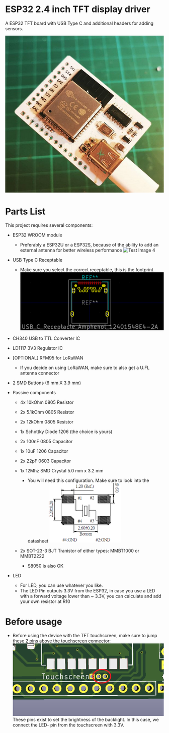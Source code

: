 # ESP32 2.4 inch TFT display driver
A ESP32 TFT board with USB Type C and additional headers for adding sensors.

![Test Image 2](https://raw.githubusercontent.com/sebastianttr/ESP32_TFT/master/ESP32_TFT.PNG)
# Parts List

This project requires several components: 

* ESP32 WROOM module
  * Preferably a ESP32U or a ESP32S, because of the ability to add an external antenna for better wireless performance
  ![Test Image 4](https://imgaz2.staticbg.com/thumb/large/oaupload/banggood/images/C8/31/c5a4ec89-d064-4ed9-90bc-5f5fa804050a.jpg)
* USB Type C Receptable
  * Make sure you select the correct receptable, this is the footprint
  ![USBC](https://raw.githubusercontent.com/sebastianttr/ESP32_TFT/master/USBC.PNG)

* CH340 USB to TTL Converter IC
* LD1117 3V3 Regulator IC
* [OPTIONAL] RFM95 for LoRaWAN
   * If you decide on using LoRaWAN, make sure to also get a U.FL antenna connector 
* 2 SMD Buttons (6 mm X 3.9 mm)
* Passive components
   * 4x 10kOhm 0805 Resistor
   * 2x 5.1kOhm 0805 Resistor 
   * 2x 12kOhm 0805 Resistor
   * 1x Schottky Diode 1206 (the choice is yours)
   * 2x 100nF 0805 Capacitor
   * 1x 10uF 1206 Capacitor
   * 2x 22pF 0603 Capacitor 
   * 1x 12Mhz SMD Crystal 5.0 mm x 3.2 mm
     
     * You will need this configuration. Make sure to look into the datasheet 
       ![Crystal](https://raw.githubusercontent.com/sebastianttr/ESP32_TFT/master/Crystal.PNG)
   
   * 2x SOT-23-3 BJT Tranistor of either types: MMBT1000 or MMBT2222
     * S8050 is also OK
* LED
  * For LED, you can use whatever you like.
  * The LED Pin outputs 3.3V from the ESP32, in case you use a LED with a forward voltage lower than ~ 3.3V, you can calculate and add your own resistor at R10
  
# Before usage
  * Before using the device with the TFT touchscreen, make sure to jump these 2 pins above the touchscreen connector: 
  ![LED_TOUCH](https://raw.githubusercontent.com/sebastianttr/ESP32_TFT/master/LED_TOUCH.png)
  These pins exist to set the brightness of the backlight. In this case, we connect the LED- pin from the touchscreen with 3.3V.
  
